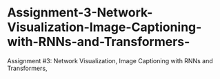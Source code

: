 # Assignment-3-Network-Visualization-Image-Captioning-with-RNNs-and-Transformers-
Assignment #3: Network Visualization, Image Captioning with RNNs and Transformers,
